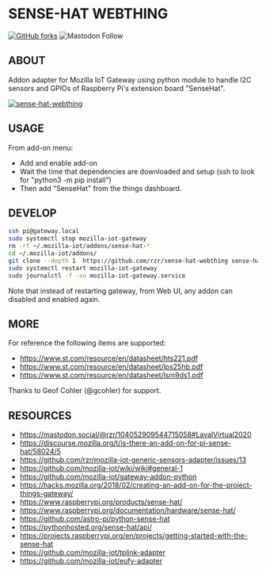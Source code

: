 # SENSE-HAT WEBTHING #

[![GitHub forks](
https://img.shields.io/github/forks/rzr/sense-hat-webthing.svg?style=social&label=Fork&maxAge=2592000
)](
https://GitHub.com/rzr/sense-hat-webthing
)
![Mastodon Follow](
https://img.shields.io/mastodon/follow/279303?domain=https%3A%2F%2Fmastodon.social&style=social
)

## ABOUT ##

Addon adapter for Mozilla IoT Gateway 
using python module to handle I2C sensors and GPIOs
of Raspberry Pi's extension board "SenseHat".

[![sense-hat-webthing](
https://repository-images.githubusercontent.com/259962704/f411a980-8aea-11ea-94f4-aad36c651769#./file/sense-hat-webthing.jpg
)](
https://mastodon.social/@rzr/104052909544715058#LavalVirtual2020
"sense-hat-webthing")

## USAGE ##

From add-on menu:

- Add and enable add-on
- Wait the time that dependencies are downloaded and setup
  (ssh to look for "python3 -m pip install")
- Then add "SenseHat" from the things dashboard.

## DEVELOP ##

```sh
ssh pi@gateway.local
sudo systemctl stop mozilla-iot-gateway
rm -rf ~/.mozilla-iot/addons/sense-hat-*
cd ~/.mozilla-iot/addons/
git clone --depth 1  https://github.com/rzr/sense-hat-webthing sense-hat-adapter
sudo systemctl restart mozilla-iot-gateway
sudo journalctl -f -xu mozilla-iot-gateway.service
```

Note that instead of restarting gateway,
from Web UI, any addon can disabled and enabled again.

## MORE ##

For reference the following items are supported:

- <https://www.st.com/resource/en/datasheet/hts221.pdf>
- <https://www.st.com/resource/en/datasheet/lps25hb.pdf>
- <https://www.st.com/resource/en/datasheet/lsm9ds1.pdf>

Thanks to Geof Cohler (@gcohler) for support.

## RESOURCES ##

- <https://mastodon.social/@rzr/104052909544715058#LavalVirtual2020>
- <https://discourse.mozilla.org/t/is-there-an-add-on-for-pi-sense-hat/58024/5>
- <https://github.com/rzr/mozilla-iot-generic-sensors-adapter/issues/13>
- <https://github.com/mozilla-iot/wiki/wiki#general-1>
- <https://github.com/mozilla-iot/gateway-addon-python>
- <https://hacks.mozilla.org/2018/02/creating-an-add-on-for-the-project-things-gateway/>
- <https://www.raspberrypi.org/products/sense-hat/>
- <https://www.raspberrypi.org/documentation/hardware/sense-hat/>
- <https://github.com/astro-pi/python-sense-hat>
- <https://pythonhosted.org/sense-hat/api/>
- <https://projects.raspberrypi.org/en/projects/getting-started-with-the-sense-hat>
- <https://github.com/mozilla-iot/tplink-adapter>
- <https://github.com/mozilla-iot/eufy-adapter>
